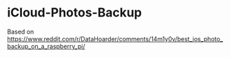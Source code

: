 # iCloud-Photos-Backup
Based on https://www.reddit.com/r/DataHoarder/comments/14m1y0v/best_ios_photo_backup_on_a_raspberry_pi/
